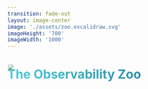 ```yaml
---
transition: fade-out
layout: image-center
image: './assets/zoo.excalidraw.svg'
imageHeight: '700'
imageWidth: '1000'
---
```


# The Observability Zoo


<img src="../assets/zoo.excalidraw.svg">

<style>
img {
    border-radius: 5%;
    scale: 80%;
    margin-top: -60px;
}
h1 {
  background-color:  linear-gradient(180deg, #271817 0%, #27181700 100%);
  background-image: linear-gradient(45deg, #4EC5D4 10%, #146b8c 90%);
  background-size: 100%;
  -webkit-background-clip: text;
  -moz-background-clip: text;
  -webkit-text-fill-color: transparent;
  -moz-text-fill-color: transparent;
}
</style>